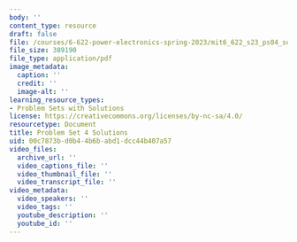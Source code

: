 ```yaml
---
body: ''
content_type: resource
draft: false
file: /courses/6-622-power-electronics-spring-2023/mit6_622_s23_ps04_sol.pdf
file_size: 389190
file_type: application/pdf
image_metadata:
  caption: ''
  credit: ''
  image-alt: ''
learning_resource_types:
- Problem Sets with Solutions
license: https://creativecommons.org/licenses/by-nc-sa/4.0/
resourcetype: Document
title: Problem Set 4 Solutions
uid: 00c7873b-d0b4-4b6b-abd1-dcc44b407a57
video_files:
  archive_url: ''
  video_captions_file: ''
  video_thumbnail_file: ''
  video_transcript_file: ''
video_metadata:
  video_speakers: ''
  video_tags: ''
  youtube_description: ''
  youtube_id: ''
---
```

